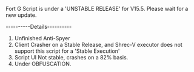 Fort G Script is under a 'UNSTABLE RELEASE' for V15.5. Please wait for a new update.

----------Details----------
1. Unfinished Anti-Spyer
2. Client Crasher on a Stable Release, and Shrec-V executor does not support this script for a 'Stable Execution'
3. Script UI Not stable, crashes on a 82% basis.
4. Under OBFUSCATION.

